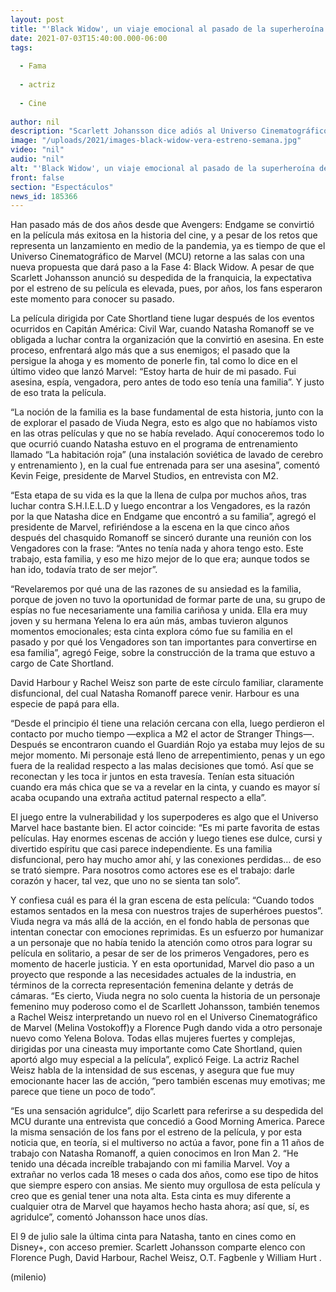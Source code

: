 ```yaml
---
layout: post
title: "'Black Widow', un viaje emocional al pasado de la superheroína de Los Vengadores"
date: 2021-07-03T15:40:00.000-06:00
tags:
  
  - Fama
  
  - actriz
  
  - Cine
  
author: nil
description: "Scarlett Johansson dice adiós al Universo Cinematográfico de Marvel 11 años después de presentarse como Natasha Romanoff en Iron Man 2. "
image: "/uploads/2021/images-black-widow-vera-estreno-semana.jpg"
video: "nil"
audio: "nil"
alt: "'Black Widow', un viaje emocional al pasado de la superheroína de Los Vengadores"
front: false
section: "Espectáculos"
news_id: 185366
---
```


Han pasado más de dos años desde que Avengers: Endgame se convirtió en la película más exitosa en la historia del cine, y a pesar de los retos que representa un lanzamiento en medio de la pandemia, ya es tiempo de que el Universo Cinematográfico de Marvel (MCU) retorne a las salas con una nueva propuesta que dará paso a la Fase 4: Black Widow. A pesar de que Scarlett Johansson anunció su despedida de la franquicia, la expectativa por el estreno de su película es elevada, pues, por años, los fans esperaron este momento para conocer su pasado.

​La película dirigida por Cate Shortland tiene lugar después de los eventos ocurridos en Capitán América: Civil War, cuando Natasha Romanoff se ve obligada a luchar contra la organización que la convirtió en asesina. En este proceso, enfrentará algo más que a sus enemigos; el pasado que la persigue la ahoga y es momento de ponerle fin, tal como lo dice en el último video que lanzó Marvel: “Estoy harta de huir de mi pasado. Fui asesina, espía, vengadora, pero antes de todo eso tenía una familia”. Y justo de eso trata la película. 

“La noción de la familia es la base fundamental de esta historia, junto con la de explorar el pasado de Viuda Negra, esto es algo que no habíamos visto en las otras películas y que no se había revelado. Aquí conoceremos todo lo que ocurrió cuando Natasha estuvo en el programa de entrenamiento llamado “La habitación roja” (una instalación soviética de lavado de cerebro y entrenamiento ), en la cual fue entrenada para ser una asesina”, comentó Kevin Feige, presidente de Marvel Studios, en entrevista con M2. 

“Esta etapa de su vida es la que la llena de culpa por muchos años, tras luchar contra S.H.I.E.L.D y luego encontrar a los Vengadores, es la razón por la que Natasha dice en Endgame que encontró a su familia”, agregó el presidente de Marvel, refiriéndose a la escena en la que cinco años después del chasquido Romanoff se sinceró durante una reunión con los Vengadores con la frase: “Antes no tenía nada y ahora tengo esto. Este trabajo, esta familia, y eso me hizo mejor de lo que era; aunque todos se han ido, todavía trato de ser mejor”. 

“Revelaremos por qué una de las razones de su ansiedad es la familia, porque de joven no tuvo la oportunidad de formar parte de una, su grupo de espías no fue necesariamente una familia cariñosa y unida. Ella era muy joven y su hermana Yelena lo era aún más, ambas tuvieron algunos momentos emocionales; esta cinta explora cómo fue su familia en el pasado y por qué los Vengadores son tan importantes para convertirse en esa familia”, agregó Feige, sobre la construcción de la trama que estuvo a cargo de Cate Shortland. 

David Harbour y Rachel Weisz son parte de este círculo familiar, claramente disfuncional, del cual Natasha Romanoff parece venir. Harbour es una especie de papá para ella. 

“Desde el principio él tiene una relación cercana con ella, luego perdieron el contacto por mucho tiempo —explica a M2 el actor de Stranger Things—. Después se encontraron cuando el Guardián Rojo ya estaba muy lejos de su mejor momento. Mi personaje está lleno de arrepentimiento, penas y un ego fuera de la realidad respecto a las malas decisiones que tomó. Así que se reconectan y les toca ir juntos en esta travesía. Tenían esta situación cuando era más chica que se va a revelar en la cinta, y cuando es mayor sí acaba ocupando una extraña actitud paternal respecto a ella”.

El juego entre la vulnerabilidad y los superpoderes es algo que el Universo Marvel hace bastante bien. El actor coincide: “Es mi parte favorita de estas películas. Hay enormes escenas de acción y luego tienes ese dulce, cursi y divertido espíritu que casi parece independiente. Es una familia disfuncional, pero hay mucho amor ahí, y las conexiones perdidas… de eso se trató siempre. Para nosotros como actores ese es el trabajo: darle corazón y hacer, tal vez, que uno no se sienta tan solo”. 

Y confiesa cuál es para él la gran escena de esta película: “Cuando todos estamos sentados en la mesa con nuestros trajes de superhéroes puestos”.
Viuda negra va más allá de la acción, en el fondo habla de personas que intentan conectar con emociones reprimidas. Es un esfuerzo por humanizar a un personaje que no había tenido la atención como otros para lograr su película en solitario, a pesar de ser de los primeros Vengadores, pero es momento de hacerle justicia. Y en esta oportunidad, Marvel dio paso a un proyecto que responde a las necesidades actuales de la industria, en términos de la correcta representación femenina delante y detrás de cámaras.
“Es cierto, Viuda negra no solo cuenta la historia de un personaje femenino muy poderoso como el de Scarllett Johansson, también tenemos a Rachel Weisz interpretando un nuevo rol en el Universo Cinematográfico de Marvel (Melina Vostokoff)y a Florence Pugh dando vida a otro personaje nuevo como Yelena Bolova. Todas ellas mujeres fuertes y complejas, dirigidas por una cineasta muy importante como Cate Shortland, quien aportó algo muy especial a la película”, explicó Feige. 
La actriz Rachel Weisz habla de la intensidad de sus escenas, y asegura que fue muy emocionante hacer las de acción, “pero también escenas muy emotivas; me parece que tiene un poco de todo”. 

“Es una sensación agridulce”, dijo Scarlett para referirse a su despedida del MCU durante una entrevista que concedió a Good Morning America. Parece la misma sensación de los fans por el estreno de la película, y por esta noticia que, en teoría, si el multiverso no actúa a favor, pone fin a 11 años de trabajo con Natasha Romanoff, a quien conocimos en Iron Man 2. 
“He tenido una década increíble trabajando con mi familia Marvel. Voy a extrañar no verlos cada 18 meses o cada dos años, como ese tipo de hitos que siempre espero con ansias. Me siento muy orgullosa de esta película y creo que es genial tener una nota alta. Esta cinta es muy diferente a cualquier otra de Marvel que hayamos hecho hasta ahora; así que, sí, es agridulce”, comentó Johansson hace unos días.  

El 9 de julio sale la última cinta para Natasha, tanto en cines como en Disney+, con acceso premier.
Scarlett Johansson comparte elenco con Florence Pugh, David Harbour, Rachel Weisz, O.T. Fagbenle y William Hurt . 


(milenio)